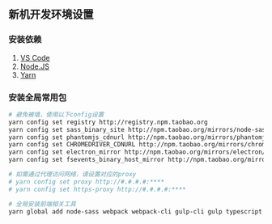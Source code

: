 ## 新机开发环境设置  
### 安装依赖  
1. [VS Code](https://code.visualstudio.com/)
2. [Node.JS](https://nodejs.org)
3. [Yarn](https://yarnpkg.com)
### 安装全局常用包  
```bash
# 避免被墙，使用以下config设置
yarn config set registry http://registry.npm.taobao.org
yarn config set sass_binary_site http://npm.taobao.org/mirrors/node-sass/
yarn config set phantomjs_cdnurl http://npm.taobao.org/mirrors/phantomjs
yarn config set CHROMEDRIVER_CDNURL http://npm.taobao.org/mirrors/chromedriver
yarn config set electron_mirror http://npm.taobao.org/mirrors/electron/
yarn config set fsevents_binary_host_mirror http://npm.taobao.org/mirrors/fsevents/

# 如需通过代理访问网络，请设置对应的proxy
# yarn config set proxy http://#.#.#.#:****
# yarn config set https-proxy http://#.#.#.#:****

# 全局安装前端相关工具
yarn global add node-sass webpack webpack-cli gulp-cli gulp typescript @angular/cli @vue/cli
```
